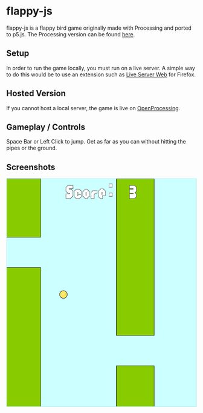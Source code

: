 # flappy-js
flappy-js is a flappy bird game originally made with Processing and ported to p5.js.
The Processing version can be found [here](https://github.com/mapuya19/flappy).

## Setup
In order to run the game locally, you must run on a live server.
A simple way to do this would be to use an extension such as [Live Server Web](https://addons.mozilla.org/en-US/firefox/addon/live-server-web-extension/) for Firefox.

## Hosted Version
If you cannot host a local server, the game is live on [OpenProcessing](https://www.openprocessing.org/sketch/914170).

## Gameplay / Controls
Space Bar or Left Click to jump. Get as far as you can without hitting the pipes or the ground.

## Screenshots
![Image of flappy-js](https://github.com/mapuya19/flappy-js/blob/master/flappy-js.png?raw=true)